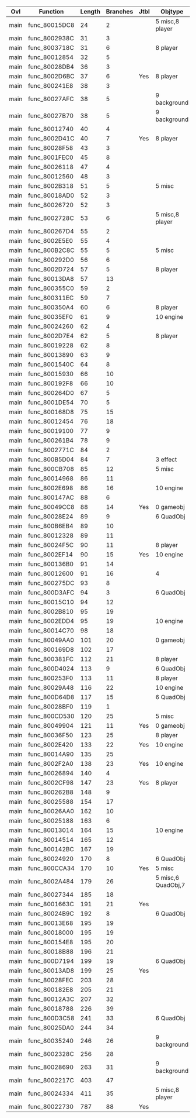 | Ovl   | Function      |   Length |   Branches | Jtbl   | Objtype            | WIP                             | %     |
|-------|---------------|----------|------------|--------|--------------------|---------------------------------|-------|
| main  | func_80015DC8 |       24 |          2 |        | 5 misc,8 player    | https://decomp.me/scratch/s1cix | 1.0   |
| main  | func_8002938C |       31 |          3 |        |                    | https://decomp.me/scratch/Jfqoz | 1.0   |
| main  | func_8003718C |       31 |          6 |        | 8 player           | https://decomp.me/scratch/Xn9HF | 0.993 |
| main  | func_80012854 |       32 |          5 |        |                    | https://decomp.me/scratch/GYzUI | 0.916 |
| main  | func_80028DB4 |       36 |          3 |        |                    | https://decomp.me/scratch/XoEMD | 0.979 |
| main  | func_8002D6BC |       37 |          6 | Yes    | 8 player           | https://decomp.me/scratch/4Al32 | 1.0   |
| main  | func_800241E8 |       38 |          3 |        |                    | https://decomp.me/scratch/cCoh0 | 0.922 |
| main  | func_80027AFC |       38 |          5 |        | 9 background       | https://decomp.me/scratch/ww0WF | 0.957 |
| main  | func_80027B70 |       38 |          5 |        | 9 background       | https://decomp.me/scratch/nUKIp | 0.284 |
| main  | func_80012740 |       40 |          4 |        |                    | https://decomp.me/scratch/F4xqI | 0.991 |
| main  | func_8002D41C |       40 |          7 | Yes    | 8 player           | https://decomp.me/scratch/18Bqj | 1.0   |
| main  | func_80028F58 |       43 |          3 |        |                    | https://decomp.me/scratch/8vmtv | 0.995 |
| main  | func_8001FEC0 |       45 |          8 |        |                    | https://decomp.me/scratch/D3QpL | 1.0   |
| main  | func_80026118 |       47 |          4 |        |                    | https://decomp.me/scratch/3DbPS | 0.796 |
| main  | func_80012560 |       48 |          3 |        |                    | https://decomp.me/scratch/TvFsD | 0.751 |
| main  | func_8002B318 |       51 |          5 |        | 5 misc             | https://decomp.me/scratch/xYclS | 1.0   |
| main  | func_80018AD0 |       52 |          3 |        |                    | https://decomp.me/scratch/x5j1D | 0.931 |
| main  | func_80026720 |       52 |          3 |        |                    | https://decomp.me/scratch/wc3vC | 1.0   |
| main  | func_8002728C |       53 |          6 |        | 5 misc,8 player    | https://decomp.me/scratch/cnsL1 | 0.998 |
| main  | func_800267D4 |       55 |          2 |        |                    | https://decomp.me/scratch/lt3of | 0.111 |
| main  | func_8002E5E0 |       55 |          4 |        |                    | https://decomp.me/scratch/pSt0I | 0.652 |
| main  | func_800B2C8C |       55 |          5 |        | 5 misc             | https://decomp.me/scratch/NtG8N | 1.0   |
| main  | func_800292D0 |       56 |          6 |        |                    | https://decomp.me/scratch/COZoP | 0.588 |
| main  | func_8002D724 |       57 |          5 |        | 8 player           | https://decomp.me/scratch/9BxDr | 0.804 |
| main  | func_80013DA8 |       57 |         13 |        |                    | https://decomp.me/scratch/5XK9v | 1.0   |
| main  | func_800355C0 |       59 |          2 |        |                    | https://decomp.me/scratch/NuVOj | 1.0   |
| main  | func_800311EC |       59 |          7 |        |                    | https://decomp.me/scratch/dZtO9 | 1.0   |
| main  | func_800350A4 |       60 |          6 |        | 8 player           | https://decomp.me/scratch/dkhWm | 1.0   |
| main  | func_80035EF0 |       61 |          9 |        | 10 engine          | https://decomp.me/scratch/rWC20 | 1.0   |
| main  | func_80024260 |       62 |          4 |        |                    | https://decomp.me/scratch/73riQ | 0.568 |
| main  | func_8002D7E4 |       62 |          5 |        | 8 player           | https://decomp.me/scratch/GcYIr | 0.471 |
| main  | func_80019228 |       62 |          8 |        |                    | https://decomp.me/scratch/tD09y | 1.0   |
| main  | func_80013890 |       63 |          9 |        |                    | https://decomp.me/scratch/s2hia | 1.0   |
| main  | func_8001540C |       64 |          8 |        |                    | https://decomp.me/scratch/jzTmb | 0.653 |
| main  | func_80015930 |       66 |         10 |        |                    | https://decomp.me/scratch/eCgU7 | 0.996 |
| main  | func_800192F8 |       66 |         10 |        |                    | https://decomp.me/scratch/6o1Wq | 1.0   |
| main  | func_800264D0 |       67 |          5 |        |                    | https://decomp.me/scratch/NfibK | 0.789 |
| main  | func_8001DE54 |       70 |          5 |        |                    | https://decomp.me/scratch/6VwZy | 0.916 |
| main  | func_800168D8 |       75 |         15 |        |                    | https://decomp.me/scratch/diabL | 1.0   |
| main  | func_80012454 |       76 |         18 |        |                    | https://decomp.me/scratch/BhfqV | 1.0   |
| main  | func_80019100 |       77 |          9 |        |                    | https://decomp.me/scratch/KobUv | 0.919 |
| main  | func_800261B4 |       78 |          9 |        |                    | https://decomp.me/scratch/0UCyE | 0.997 |
| main  | func_8002771C |       84 |          2 |        |                    | https://decomp.me/scratch/QD6gR | 0.997 |
| main  | func_800B5D04 |       84 |          7 |        | 3 effect           | https://decomp.me/scratch/XIkdr | 0.662 |
| main  | func_800CB708 |       85 |         12 |        | 5 misc             | https://decomp.me/scratch/jbQlY | 0.853 |
| main  | func_80014968 |       86 |         11 |        |                    | https://decomp.me/scratch/5QEfh | 0.926 |
| main  | func_8002E698 |       86 |         16 |        | 10 engine          | https://decomp.me/scratch/lVSOR | 1.0   |
| main  | func_800147AC |       88 |          6 |        |                    | https://decomp.me/scratch/3iJ8L | 0.674 |
| main  | func_80049CC8 |       88 |         14 | Yes    | 0 gameobj          | https://decomp.me/scratch/UaB24 | 1.0   |
| main  | func_80028E24 |       89 |          9 |        | 6 QuadObj          | https://decomp.me/scratch/sFeaU | 0.63  |
| main  | func_800B6EB4 |       89 |         10 |        |                    | https://decomp.me/scratch/GhJYO | 0.987 |
| main  | func_80012328 |       89 |         11 |        |                    | https://decomp.me/scratch/93Orx | 0.928 |
| main  | func_80024F5C |       90 |         11 |        | 8 player           | https://decomp.me/scratch/06BK5 | 1.0   |
| main  | func_8002EF14 |       90 |         15 | Yes    | 10 engine          | https://decomp.me/scratch/esQyP | 1.0   |
| main  | func_800136B0 |       91 |         14 |        |                    | https://decomp.me/scratch/OXGjn | 1.0   |
| main  | func_80012600 |       91 |         16 |        | 4                  | https://decomp.me/scratch/F7UMs | 0.523 |
| main  | func_800275DC |       93 |          8 |        |                    | https://decomp.me/scratch/kfNbu | 0.631 |
| main  | func_800D3AFC |       94 |          3 |        | 6 QuadObj          | https://decomp.me/scratch/WwLem | 1.0   |
| main  | func_80015C10 |       94 |         12 |        |                    | https://decomp.me/scratch/Q5zvp | 1.0   |
| main  | func_8002B810 |       95 |         19 |        |                    | https://decomp.me/scratch/6JCjy | 0.981 |
| main  | func_8002EDD4 |       95 |         19 |        | 10 engine          | https://decomp.me/scratch/XUFDa | 1.0   |
| main  | func_80014C70 |       98 |         18 |        |                    | https://decomp.me/scratch/V4OpH | 0.866 |
| main  | func_80049AA0 |      101 |         20 |        | 0 gameobj          | https://decomp.me/scratch/OOusW | 1.0   |
| main  | func_800169D8 |      102 |         17 |        |                    | https://decomp.me/scratch/dkTI0 | 1.0   |
| main  | func_800381FC |      112 |         21 |        | 8 player           | https://decomp.me/scratch/6lgop | 1.0   |
| main  | func_800D4024 |      113 |          9 |        | 6 QuadObj          | https://decomp.me/scratch/cTtcH | 0.041 |
| main  | func_800253F0 |      113 |         11 |        | 8 player           | https://decomp.me/scratch/LXAao | 0.89  |
| main  | func_80029A48 |      116 |         22 |        | 10 engine          | https://decomp.me/scratch/7ckoP | 0.495 |
| main  | func_800D64D8 |      117 |         15 |        | 6 QuadObj          | https://decomp.me/scratch/ztWz3 | 0.638 |
| main  | func_80028BF0 |      119 |          1 |        |                    | https://decomp.me/scratch/5qjrG | 0.896 |
| main  | func_800CD530 |      120 |         25 |        | 5 misc             | https://decomp.me/scratch/TsKy5 | 0.972 |
| main  | func_80049904 |      121 |         11 | Yes    | 0 gameobj          | https://decomp.me/scratch/fs0kw | 1.0   |
| main  | func_80036F50 |      123 |         25 |        | 8 player           | https://decomp.me/scratch/9Hp8E | 0.867 |
| main  | func_8002E420 |      133 |         22 | Yes    | 10 engine          | https://decomp.me/scratch/pFVNG | 1.0   |
| main  | func_80014A90 |      135 |         25 |        |                    | https://decomp.me/scratch/baFWb | 0.905 |
| main  | func_8002F2A0 |      138 |         23 | Yes    | 10 engine          | https://decomp.me/scratch/TgRxf | 1.0   |
| main  | func_80026894 |      140 |          4 |        |                    |                                 |       |
| main  | func_8002CF98 |      147 |         23 | Yes    | 8 player           | https://decomp.me/scratch/oN0iQ | 1.0   |
| main  | func_800262B8 |      148 |          9 |        |                    | https://decomp.me/scratch/mmGiD | 0.612 |
| main  | func_80025588 |      154 |         17 |        |                    | https://decomp.me/scratch/7kdDB | 0.995 |
| main  | func_80026AA0 |      162 |         10 |        |                    |                                 |       |
| main  | func_80025188 |      163 |          6 |        |                    |                                 |       |
| main  | func_80013014 |      164 |         15 |        | 10 engine          | https://decomp.me/scratch/KsqKl | 0.901 |
| main  | func_80014514 |      165 |         12 |        |                    |                                 |       |
| main  | func_800142BC |      167 |         19 |        |                    | https://decomp.me/scratch/oybr7 | 0.428 |
| main  | func_80024920 |      170 |          8 |        | 6 QuadObj          | https://decomp.me/scratch/WUm7i | 0.839 |
| main  | func_800CCA34 |      170 |         10 | Yes    | 5 misc             | https://decomp.me/scratch/wtTQS | 0.993 |
| main  | func_8002A484 |      179 |         26 |        | 5 misc,6 QuadObj,7 | https://decomp.me/scratch/80EhH | 1.0   |
| main  | func_80027344 |      185 |         18 |        |                    | https://decomp.me/scratch/uwffX | 0.592 |
| main  | func_8001663C |      191 |         21 | Yes    |                    | https://decomp.me/scratch/pM43U | 0.846 |
| main  | func_80024B9C |      192 |          8 |        | 6 QuadObj          | https://decomp.me/scratch/WO9F5 | 0.851 |
| main  | func_80013E68 |      195 |         19 |        |                    | https://decomp.me/scratch/iEpwS | 0.571 |
| main  | func_80018000 |      195 |         19 |        |                    |                                 |       |
| main  | func_800154E8 |      195 |         20 |        |                    |                                 |       |
| main  | func_80018B88 |      196 |         21 |        |                    | https://decomp.me/scratch/9oQNk | 0.593 |
| main  | func_800D7194 |      199 |         19 |        | 6 QuadObj          | https://decomp.me/scratch/Y4ihY | 0.991 |
| main  | func_80013AD8 |      199 |         25 | Yes    |                    | https://decomp.me/scratch/3Tnb5 | 0.843 |
| main  | func_80028FEC |      203 |         28 |        |                    | https://decomp.me/scratch/rv6cq | 0.549 |
| main  | func_800182E8 |      205 |         21 |        |                    | https://decomp.me/scratch/5aIkz | 0.731 |
| main  | func_80012A3C |      207 |         32 |        |                    | https://decomp.me/scratch/quZvO | 0.536 |
| main  | func_80018788 |      226 |         39 |        |                    | https://decomp.me/scratch/WDtQ3 | 0.749 |
| main  | func_800D3C58 |      241 |         33 |        | 6 QuadObj          | https://decomp.me/scratch/1EbiN | 0.69  |
| main  | func_80025DA0 |      244 |         34 |        |                    |                                 |       |
| main  | func_80035240 |      246 |         26 |        | 9 background       |                                 |       |
| main  | func_8002328C |      256 |         28 |        |                    | https://decomp.me/scratch/c6btE | 0.766 |
| main  | func_80028690 |      263 |         31 |        | 9 background       | https://decomp.me/scratch/EeDyg | 0.933 |
| main  | func_8002217C |      403 |         47 |        |                    |                                 |       |
| main  | func_80024334 |      411 |         35 |        | 5 misc,8 player    | https://decomp.me/scratch/LvWjY | 0.111 |
| main  | func_80022730 |      787 |         88 | Yes    |                    | https://decomp.me/scratch/0p5ON | 0.645 |
